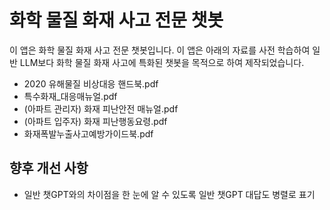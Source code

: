 # 화학 물질 화재 사고 전문 챗봇
이 앱은 화학 물질 화재 사고 전문 챗봇입니다.
이 앱은 아래의 자료를 사전 학습하여 일반 LLM보다 화학 물질 화재 사고에 특화된 챗봇을 목적으로 하여 제작되었습니다.
- 2020 유해물질 비상대응 핸드북.pdf
- 특수화재_대응매뉴얼.pdf
- (아파트 관리자) 화재 피난안전 매뉴얼.pdf
- (아파트 입주자) 화재 피난행동요령.pdf
- 화재폭발누출사고예방가이드북.pdf

## 향후 개선 사항
- 일반 챗GPT와의 차이점을 한 눈에 알 수 있도록 일반 챗GPT 대답도 병렬로 표기
